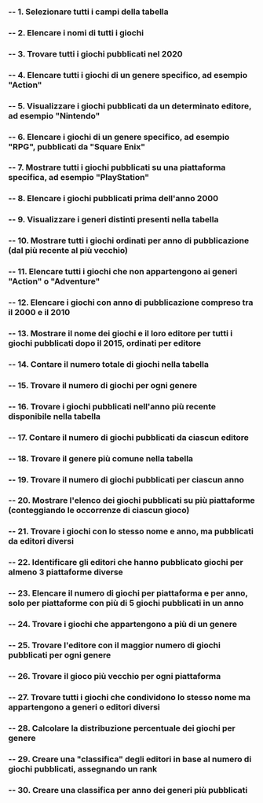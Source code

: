 ### -- 1. Selezionare tutti i campi della tabella

### -- 2. Elencare i nomi di tutti i giochi

### -- 3. Trovare tutti i giochi pubblicati nel 2020

### -- 4. Elencare tutti i giochi di un genere specifico, ad esempio "Action"

### -- 5. Visualizzare i giochi pubblicati da un determinato editore, ad esempio "Nintendo"

### -- 6. Elencare i giochi di un genere specifico, ad esempio "RPG", pubblicati da "Square Enix"

### -- 7. Mostrare tutti i giochi pubblicati su una piattaforma specifica, ad esempio "PlayStation"

### -- 8. Elencare i giochi pubblicati prima dell'anno 2000

### -- 9. Visualizzare i generi distinti presenti nella tabella

### -- 10. Mostrare tutti i giochi ordinati per anno di pubblicazione (dal più recente al più vecchio)

### -- 11. Elencare tutti i giochi che non appartengono ai generi "Action" o "Adventure"

### -- 12. Elencare i giochi con anno di pubblicazione compreso tra il 2000 e il 2010

### -- 13. Mostrare il nome dei giochi e il loro editore per tutti i giochi pubblicati dopo il 2015, ordinati per editore

### -- 14. Contare il numero totale di giochi nella tabella

### -- 15. Trovare il numero di giochi per ogni genere

### -- 16. Trovare i giochi pubblicati nell'anno più recente disponibile nella tabella

### -- 17. Contare il numero di giochi pubblicati da ciascun editore

### -- 18. Trovare il genere più comune nella tabella

### -- 19. Trovare il numero di giochi pubblicati per ciascun anno

### -- 20. Mostrare l'elenco dei giochi pubblicati su più piattaforme (conteggiando le occorrenze di ciascun gioco)

### -- 21. Trovare i giochi con lo stesso nome e anno, ma pubblicati da editori diversi

### -- 22. Identificare gli editori che hanno pubblicato giochi per almeno 3 piattaforme diverse

### -- 23. Elencare il numero di giochi per piattaforma e per anno, solo per piattaforme con più di 5 giochi pubblicati in un anno

### -- 24. Trovare i giochi che appartengono a più di un genere

### -- 25. Trovare l'editore con il maggior numero di giochi pubblicati per ogni genere

### -- 26. Trovare il gioco più vecchio per ogni piattaforma

### -- 27. Trovare tutti i giochi che condividono lo stesso nome ma appartengono a generi o editori diversi

### -- 28. Calcolare la distribuzione percentuale dei giochi per genere

### -- 29. Creare una "classifica" degli editori in base al numero di giochi pubblicati, assegnando un rank

### -- 30. Creare una classifica per anno dei generi più pubblicati
